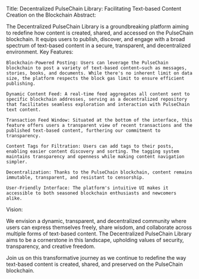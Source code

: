 Title: Decentralized PulseChain Library: Facilitating Text-based Content Creation on the Blockchain
Abstract:

The Decentralized PulseChain Library is a groundbreaking platform aiming to redefine how content is created, shared, and accessed on the PulseChain blockchain. It equips users to publish, discover, and engage with a broad spectrum of text-based content in a secure, transparent, and decentralized environment.
Key Features:

    Blockchain-Powered Posting: Users can leverage the PulseChain blockchain to post a variety of text-based content—such as messages, stories, books, and documents. While there's no inherent limit on data size, the platform respects the block gas limit to ensure efficient publishing.

    Dynamic Content Feed: A real-time feed aggregates all content sent to specific blockchain addresses, serving as a decentralized repository that facilitates seamless exploration and interaction with PulseChain text content.

    Transaction Feed Window: Situated at the bottom of the interface, this feature offers users a transparent view of recent transactions and the published text-based content, furthering our commitment to transparency.

    Content Tags for Filtration: Users can add tags to their posts, enabling easier content discovery and sorting. The tagging system maintains transparency and openness while making content navigation simpler.

    Decentralization: Thanks to the PulseChain blockchain, content remains immutable, transparent, and resistant to censorship.

    User-Friendly Interface: The platform's intuitive UI makes it accessible to both seasoned blockchain enthusiasts and newcomers alike.

Vision:

We envision a dynamic, transparent, and decentralized community where users can express themselves freely, share wisdom, and collaborate across multiple forms of text-based content. The Decentralized PulseChain Library aims to be a cornerstone in this landscape, upholding values of security, transparency, and creative freedom.

Join us on this transformative journey as we continue to redefine the way text-based content is created, shared, and preserved on the PulseChain blockchain.
